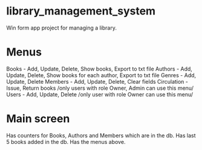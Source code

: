 # library_management_system
 Win form app project for managing a library. 

# Menus
Books - Add, Update, Delete, Show books, Export to txt file
Authors - Add, Update, Delete, Show books for each author, Export to txt file
Genres - Add, Update, Delete
Members - Add, Update, Delete, Clear fields
Circulation - Issue, Return books /only users with role Owner, Admin can use this menu/
Users - Add, Update, Delete /only user with role Owner can use this menu/

# Main screen
Has counters for Books, Authors and Members which are in the db.
Has last 5 books added in the db.
Has the menus above.
